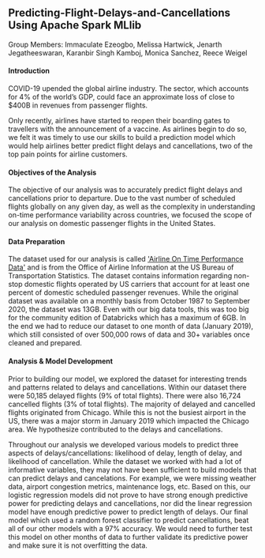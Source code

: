 ## Predicting-Flight-Delays-and-Cancellations Using Apache Spark MLlib

Group Members: Immaculate Ezeogbo, Melissa Hartwick, Jenarth Jegatheeswaran, Karanbir Singh Kamboj, Monica Sanchez, Reece Weigel




#### Introduction
COVID-19 upended the global airline industry. The sector, which accounts for 4% of the world’s GDP, could face an approximate loss of close to $400B in revenues from passenger flights. 

Only recently, airlines have started to reopen their boarding gates to travellers with the announcement of a vaccine. As airlines begin to do so, we felt it was timely to use our skills to build a prediction model which would help airlines better predict flight delays and cancellations, two of the top pain points for airline customers. 





#### Objectives of the Analysis
The objective of our analysis was to accurately predict flight delays and cancellations prior to departure. Due to the vast number of scheduled flights globally on any given day, as well as the complexity in understanding on-time performance variability across countries, we focused the scope of our analysis on domestic passenger flights in the United States. 





#### Data Preparation
The dataset used for our analysis is called ['Airline On Time Performance Data'](https://www.transtats.bts.gov/Tables.asp?DB_ID=120/)  and is from the Office of Airline Information at the US Bureau of Transportation Statistics. The dataset contains information regarding non-stop domestic flights operated by US carriers that account for at least one percent of domestic scheduled passenger revenues. While the original dataset was available on a monthly basis from October 1987 to September 2020, the dataset was 13GB. Even with our big data tools, this was too big for the community edition of Databricks which has a maximum of 6GB. In the end we had to reduce our dataset to one month of data (January 2019), which still consisted of over 500,000 rows of data and 30+ variables once cleaned and prepared. 





#### Analysis & Model Development
Prior to building our model, we explored the dataset for interesting trends and patterns related to delays and cancellations. Within our dataset there were 50,185 delayed flights (9% of total flights). There were also 16,724 cancelled flights (3% of total flights). The majority of delayed and cancelled flights originated from Chicago. While this is not the busiest airport in the US, there was a major storm in January 2019 which impacted the Chicago area. We hypothesize contributed to the delays and cancellations. 

Throughout our analysis we developed various models to predict three aspects of delays/cancellations: likelihood of delay, length of delay, and likelihood of cancellation. While the dataset we worked with had a lot of informative variables, they may not have been sufficient to build models that can predict delays and cancelations. For example, we were missing weather data, airport congestion metrics, maintenance logs, etc. Based on this, our logistic regression models did not prove to have strong enough predictive power for predicting delays and cancellations, nor did the linear regression model have enough predictive power to predict length of delays. Our final model which used a random forest classifier to predict cancellations, beat all of our other models with a 97% accuracy. We would need to further test this model on other months of data to further validate its predictive power and make sure it is not overfitting the data.
